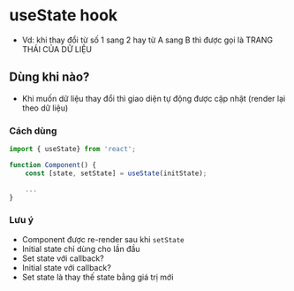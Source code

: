 # useState hook
- Vd: khi thay đổi từ số 1 sang 2 hay từ A sang B thì được gọi là TRANG THÁI CỦA DỮ LIỆU

## Dùng khi nào?
- Khi muốn dữ liệu thay đổi thì giao diện tự động được cập nhật (render lại theo dữ liệu)

### Cách dùng

```jsx
import { useState} from 'react';

function Component() {
    const [state, setState] = useState(initState);

    ...
}
```

### Lưu ý
- Component được re-render sau khi `setState`
- Initial state chỉ dùng cho lần đầu
- Set state với callback?
- Initial state với callback?
- Set state là thay thế state bằng giá trị mới
